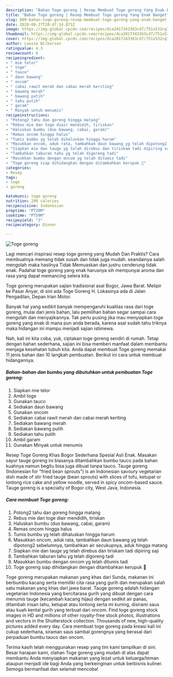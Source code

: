 ```yaml
---
description: "Bahan Toge goreng | Resep Membuat Toge goreng Yang Enak Banget"
title: "Bahan Toge goreng | Resep Membuat Toge goreng Yang Enak Banget"
slug: 809-bahan-toge-goreng-resep-membuat-toge-goreng-yang-enak-banget
date: 2020-08-27T20:47:14.871Z
image: https://img-global.cpcdn.com/recipes/dca2817343363cd7/751x532cq70/toge-goreng-foto-resep-utama.jpg
thumbnail: https://img-global.cpcdn.com/recipes/dca2817343363cd7/751x532cq70/toge-goreng-foto-resep-utama.jpg
cover: https://img-global.cpcdn.com/recipes/dca2817343363cd7/751x532cq70/toge-goreng-foto-resep-utama.jpg
author: Louise Wilkerson
ratingvalue: 4.3
reviewcount: 8
recipeingredient:
- " mie telor"
- " toge"
- " tauco"
- " daun bawang"
- " oncom"
- " cabai rawit merah dan cabai merah keriting"
- " bawang merah"
- " bawang putih"
- " tahu putih"
- " garam"
- " Minyak untuk menumis"
recipeinstructions:
- "Potong2 tahu dan goreng hingga matang"
- "Rebus mie dan toge diair mendidih, tiriskan"
- "Haluskan bumbu (duo bawang, cabai, garam)"
- "Remas oncom hingga halus"
- "Tumis bumbu yg telah dihaluskan hingga harum"
- "Masukkan oncom, aduk rata, tambahkan daun bawang yg telah dipotong2 sebelumnya, tambahkan air secukupnya, aduk hingga matang"
- "Siapkan mie dan tauge yg telah direbus dan tiriskam tadi dipiring saji"
- "Tambahkan taburan tahu yg telah digoreng tadi"
- "Masukkan bumbu dengan oncom yg telah ditumis tadi"
- "Toge goreng siap dihidangkan dengan ditambahkan kerupuk 💚"
categories:
- Resep
tags:
- toge
- goreng

katakunci: toge goreng 
nutrition: 299 calories
recipecuisine: Indonesian
preptime: "PT20M"
cooktime: "PT59M"
recipeyield: "3"
recipecategory: Dinner

---
```



![Toge goreng](https://img-global.cpcdn.com/recipes/dca2817343363cd7/751x532cq70/toge-goreng-foto-resep-utama.jpg)

Lagi mencari inspirasi resep toge goreng yang Mudah Dan Praktis? Cara membuatnya memang tidak susah dan tidak juga mudah. seandainya salah mengolah maka hasilnya Tidak Memuaskan dan justru cenderung tidak enak. Padahal toge goreng yang enak harusnya sih mempunyai aroma dan rasa yang dapat memancing selera kita.

Toge goreng merupakan sajian tradisional asal Bogor, Jawa Barat. Melipir ke Pasar Anyar, di sini ada Toge Goreng H. Lokasinya ada di Jalan Pengadilan, Depan Irian Motor.

Banyak hal yang sedikit banyak mempengaruhi kualitas rasa dari toge goreng, mulai dari jenis bahan, lalu pemilihan bahan segar sampai cara mengolah dan menyajikannya. Tak perlu pusing jika mau menyiapkan toge goreng yang enak di mana pun anda berada, karena asal sudah tahu triknya maka hidangan ini mampu menjadi sajian istimewa.


Nah, kali ini kita coba, yuk, ciptakan toge goreng sendiri di rumah. Tetap dengan bahan sederhana, sajian ini bisa memberi manfaat dalam membantu menjaga kesehatan tubuh kita. Anda dapat membuat Toge goreng memakai 11 jenis bahan dan 10 langkah pembuatan. Berikut ini cara untuk membuat hidangannya.

<!--inarticleads1-->

##### Bahan-bahan dan bumbu yang dibutuhkan untuk pembuatan Toge goreng:

1. Siapkan  mie telor
1. Ambil  toge
1. Gunakan  tauco
1. Sediakan  daun bawang
1. Gunakan  oncom
1. Sediakan  cabai rawit merah dan cabai merah keriting
1. Sediakan  bawang merah
1. Sediakan  bawang putih
1. Sediakan  tahu putih
1. Ambil  garam
1. Gunakan  Minyak untuk menumis


Resep Toge Goreng Khas Bogor Sederhana Spesial Asli Enak. Masakan sayur tauge goreng ini biasanya ditambahkan bumbu tauco pada bahan kuahnya namun begitu bisa juga dibuat tanpa tauco. Tauge goreng (Indonesian for &#34;fried bean sprouts&#34;) is an Indonesian savoury vegetarian dish made of stir fried tauge (bean sprouts) with slices of tofu, ketupat or lontong rice cake and yellow noodle, served in spicy oncom-based sauce. Tauge goreng is a specialty of Bogor city, West Java, Indonesia. 

<!--inarticleads2-->

##### Cara membuat Toge goreng:

1. Potong2 tahu dan goreng hingga matang
1. Rebus mie dan toge diair mendidih, tiriskan
1. Haluskan bumbu (duo bawang, cabai, garam)
1. Remas oncom hingga halus
1. Tumis bumbu yg telah dihaluskan hingga harum
1. Masukkan oncom, aduk rata, tambahkan daun bawang yg telah dipotong2 sebelumnya, tambahkan air secukupnya, aduk hingga matang
1. Siapkan mie dan tauge yg telah direbus dan tiriskam tadi dipiring saji
1. Tambahkan taburan tahu yg telah digoreng tadi
1. Masukkan bumbu dengan oncom yg telah ditumis tadi
1. Toge goreng siap dihidangkan dengan ditambahkan kerupuk 💚


Toge goreng merupakan makanan yang khas dari Sunda, makanan ini berbumbu kacang serta memiliki cita rasa yang gurih dan merupakan salah satu makanan yang khas dari jawa barat. Tauge goreng adalah hidangan vegetarian Indonesia yang bercitarasa gurih yang dibuat dengan cara menumis tauge (kecambah kacang hijau) dengan sedikit air panas, ditambah irisan tahu, ketupat atau lontong serta mi kuning, disirami saus atau kuah kental gurih yang terbuat dari oncom. Find toge goreng stock images in HD and millions of other royalty-free stock photos, illustrations and vectors in the Shutterstock collection. Thousands of new, high-quality pictures added every day. Cara membuat toge goreng pada kreasi kali ini cukup sederhana, siraman saus sambal gorengnya yang berasal dari perpaduan bumbu tauco dan oncom. 

Terima kasih telah menggunakan resep yang tim kami tampilkan di sini. Besar harapan kami, olahan Toge goreng yang mudah di atas dapat membantu Anda menyiapkan makanan yang lezat untuk keluarga/teman ataupun menjadi ide bagi Anda yang berkeinginan untuk berbisnis kuliner. Semoga bermanfaat dan selamat mencoba!

